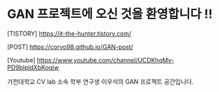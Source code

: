 # GAN 프로젝트에 오신 것을 환영합니다 !!

[TISTORY] https://it-the-hunter.tistory.com/

[POST] https://corvo98.github.io/GAN-post/

[Youtube] https://www.youtube.com/channel/UCDKhqMv-PD9bIpldXbKoqjw

가천대학교 CV lab 소속 학부 연구생 이우석의 GAN 프로젝트 공간입니다.

